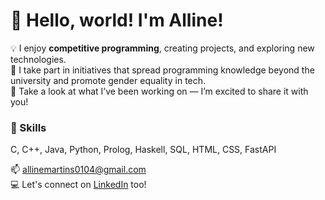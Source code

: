 # 👋 Hello, world! I'm Alline! 

💡 I enjoy **competitive programming**, creating projects, and exploring new technologies.  
🌱 I take part in initiatives that spread programming knowledge beyond the university and promote gender equality in tech.  
📂 Take a look at what I’ve been working on — I’m excited to share it with you!

### 🔧 Skills  
C, C++, Java, Python, Prolog, Haskell, SQL, HTML, CSS, FastAPI

📫 allinemartins0104@gmail.com  
💻 Let's connect on [LinkedIn](https://www.linkedin.com/in/alline-martins-573ba7244/) too!
